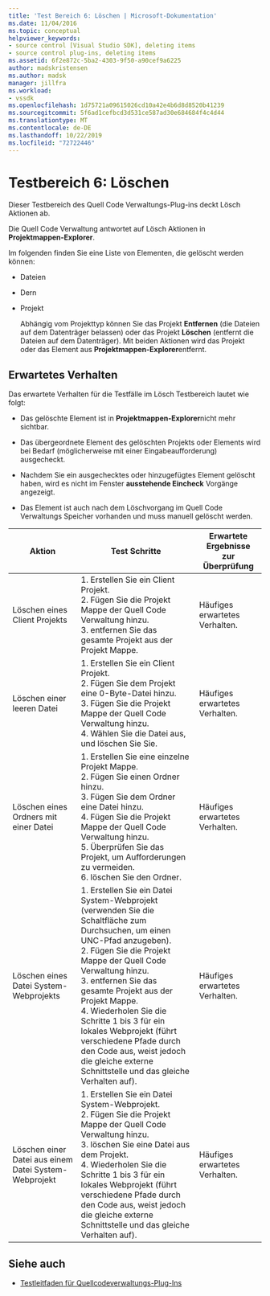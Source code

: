```yaml
---
title: 'Test Bereich 6: Löschen | Microsoft-Dokumentation'
ms.date: 11/04/2016
ms.topic: conceptual
helpviewer_keywords:
- source control [Visual Studio SDK], deleting items
- source control plug-ins, deleting items
ms.assetid: 6f2e872c-5ba2-4303-9f50-a90cef9a6225
author: madskristensen
ms.author: madsk
manager: jillfra
ms.workload:
- vssdk
ms.openlocfilehash: 1d75721a09615026cd10a42e4b6d8d8520b41239
ms.sourcegitcommit: 5f6ad1cefbcd3d531ce587ad30e684684f4c4d44
ms.translationtype: MT
ms.contentlocale: de-DE
ms.lasthandoff: 10/22/2019
ms.locfileid: "72722446"
---
```

# <a name="test-area-6-delete"></a>Testbereich 6: Löschen
Dieser Testbereich des Quell Code Verwaltungs-Plug-ins deckt Lösch Aktionen ab.

 Die Quell Code Verwaltung antwortet auf Lösch Aktionen in **Projektmappen-Explorer**.

 Im folgenden finden Sie eine Liste von Elementen, die gelöscht werden können:

- Dateien

- Dern

- Projekt

  Abhängig vom Projekttyp können Sie das Projekt **Entfernen** (die Dateien auf dem Datenträger belassen) oder das Projekt **Löschen** (entfernt die Dateien auf dem Datenträger). Mit beiden Aktionen wird das Projekt oder das Element aus **Projektmappen-Explorer**entfernt.

## <a name="expected-behavior"></a>Erwartetes Verhalten
 Das erwartete Verhalten für die Testfälle im Lösch Testbereich lautet wie folgt:

- Das gelöschte Element ist in **Projektmappen-Explorer**nicht mehr sichtbar.

- Das übergeordnete Element des gelöschten Projekts oder Elements wird bei Bedarf (möglicherweise mit einer Eingabeaufforderung) ausgecheckt.

- Nachdem Sie ein ausgechecktes oder hinzugefügtes Element gelöscht haben, wird es nicht im Fenster **ausstehende Eincheck** Vorgänge angezeigt.

- Das Element ist auch nach dem Löschvorgang im Quell Code Verwaltungs Speicher vorhanden und muss manuell gelöscht werden.

|Aktion|Test Schritte|Erwartete Ergebnisse zur Überprüfung|
|------------|----------------|--------------------------------|
|Löschen eines Client Projekts|1. Erstellen Sie ein Client Projekt.<br />2. Fügen Sie die Projekt Mappe der Quell Code Verwaltung hinzu.<br />3. entfernen Sie das gesamte Projekt aus der Projekt Mappe.|Häufiges erwartetes Verhalten.|
|Löschen einer leeren Datei|1. Erstellen Sie ein Client Projekt.<br />2. Fügen Sie dem Projekt eine 0-Byte-Datei hinzu.<br />3. Fügen Sie die Projekt Mappe der Quell Code Verwaltung hinzu.<br />4. Wählen Sie die Datei aus, und löschen Sie Sie.|Häufiges erwartetes Verhalten.|
|Löschen eines Ordners mit einer Datei|1. Erstellen Sie eine einzelne Projekt Mappe.<br />2. Fügen Sie einen Ordner hinzu.<br />3. Fügen Sie dem Ordner eine Datei hinzu.<br />4. Fügen Sie die Projekt Mappe der Quell Code Verwaltung hinzu.<br />5. Überprüfen Sie das Projekt, um Aufforderungen zu vermeiden.<br />6. löschen Sie den Ordner.|Häufiges erwartetes Verhalten.|
|Löschen eines Datei System-Webprojekts|1. Erstellen Sie ein Datei System-Webprojekt (verwenden Sie die Schaltfläche zum Durchsuchen, um einen UNC-Pfad anzugeben).<br />2. Fügen Sie die Projekt Mappe der Quell Code Verwaltung hinzu.<br />3. entfernen Sie das gesamte Projekt aus der Projekt Mappe.<br />4. Wiederholen Sie die Schritte 1 bis 3 für ein lokales Webprojekt (führt verschiedene Pfade durch den Code aus, weist jedoch die gleiche externe Schnittstelle und das gleiche Verhalten auf).|Häufiges erwartetes Verhalten.|
|Löschen einer Datei aus einem Datei System-Webprojekt|1. Erstellen Sie ein Datei System-Webprojekt.<br />2. Fügen Sie die Projekt Mappe der Quell Code Verwaltung hinzu.<br />3. löschen Sie eine Datei aus dem Projekt.<br />4. Wiederholen Sie die Schritte 1 bis 3 für ein lokales Webprojekt (führt verschiedene Pfade durch den Code aus, weist jedoch die gleiche externe Schnittstelle und das gleiche Verhalten auf).|Häufiges erwartetes Verhalten.|

## <a name="see-also"></a>Siehe auch
- [Testleitfaden für Quellcodeverwaltungs-Plug-Ins](../../extensibility/internals/test-guide-for-source-control-plug-ins.md)